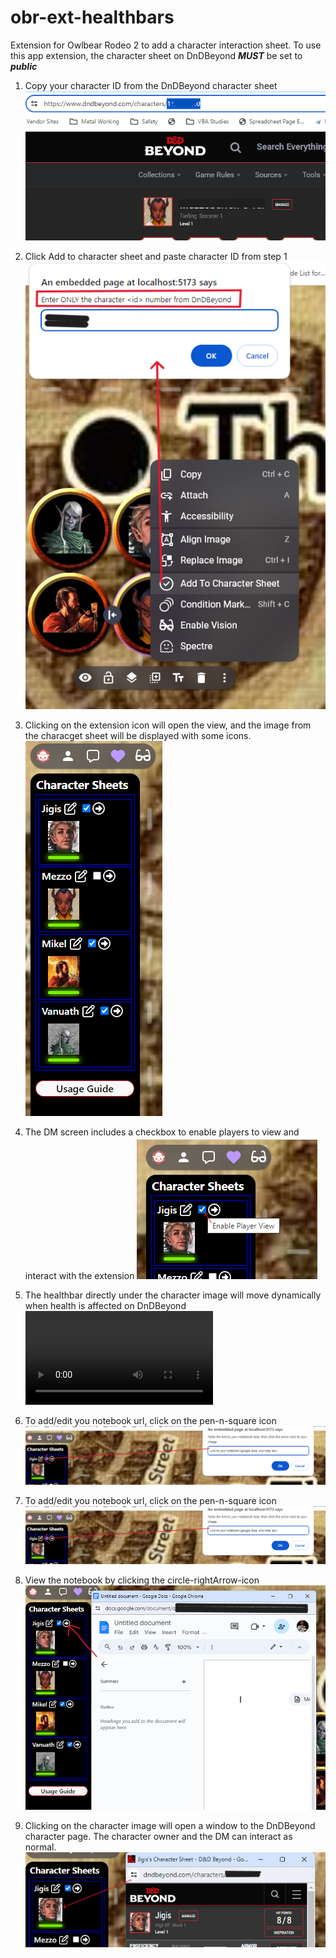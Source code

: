 # obr-ext-healthbars
Extension for Owlbear Rodeo 2 to add a character interaction sheet.
To use this app extension, the character sheet on DnDBeyond ***MUST*** be set to ***public***

1. Copy your character ID from the DnDBeyond character sheet
![1](/screenshots/copy-url.png)

2. Click Add to character sheet and paste character ID from step 1
![2](/screenshots/add-and-paste-url.png)

3. Clicking on the extension icon will open the view, and the image from the characget sheet will be displayed with some icons.
![3](/screenshots/dm-view.png)

4. The DM screen includes a checkbox to enable players to view and interact with the extension
![4](/screenshots/enable-player-view.png)

5. The healthbar directly under the character image will move dynamically when health is affected on DnDBeyond
![5](https://github.com/Leftysloft/obr-ext-healthbar/assets/5694639/1c672602-21f5-45d8-9ae6-8024504a9485.mov)

6. To add/edit you notebook url, click on the pen-n-square icon
![6](screenshots/edit-notebook-page.png)

7. To add/edit you notebook url, click on the pen-n-square icon
![6](screenshots/edit-notebook-page.png)

8. View the notebook by clicking the circle-rightArrow-icon
![7](/screenshots/view-notebook.png)

9. Clicking on the character image will open a window to the DnDBeyond character page.  The character owner and the DM can interact as normal.
![8](/screenshots/view-dndb-character.png)
